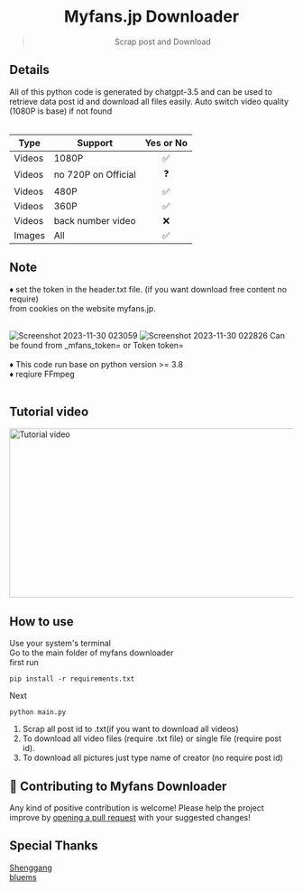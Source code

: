 <h1 align="center">Myfans.jp Downloader</h1>
<blockquote><p align="center">Scrap post and Download</p></blockquote>
<h2>Details</h2>
All of this python code is generated by chatgpt-3.5 and can be used to retrieve data post id and download all files easily.
Auto switch video quality (1080P is base) if not found</br></br>

|Type| Support         | Yes or No |
|-| --------------- |:-----:|
|Videos| 1080P           | ✅    |
|Videos| no 720P on Official| ❓ |
|Videos| 480P            | ✅    |
|Videos| 360P            | ✅    |
|Videos| back number video            | ❌    |
|Images| All          | ✅    |
<h2>Note</h2>
♦️ set the token in the header.txt file. (if you want download free content no require)</br>
from cookies on the website myfans.jp.</br></br>

![Screenshot 2023-11-30 023059](https://github.com/FudgeRK/MyfansVideoDownload/assets/30218389/d1beaf05-bdd7-4ee9-8799-fa7590fce79a)
![Screenshot 2023-11-30 022826](https://github.com/FudgeRK/MyfansVideoDownload/assets/30218389/04357ec0-b076-4372-8dd1-31f2b9602901)
Can be found from _mfans_token= or Token token=</br></br>
♦️ This code run base on python version >= 3.8</br>
♦️ reqiure FFmpeg</br></br>

<h2>Tutorial video</h2>

<a href="https://vimeo.com/990745787" target="_blank"><img src="https://i.vimeocdn.com/video/1906551049-edd0aa942beaa0f83af9e3c04e3aba98d51253b81bf837967309ec1fb7cac618-d?mw=900&q=85" 
alt="Tutorial video" width="600" height="300" /></a>


<h2>How to use</h2>
Use your system's terminal</br>
Go to the main folder of myfans downloader</br>
first run

```
pip install -r requirements.txt
```
Next
```
python main.py
```
1. Scrap all post id to .txt(if you want to download all videos)</br>
2. To download all video files (require .txt file)
or single file (require post id).</br>
3. To download all pictures just type name of creator (no require post id)
   
<h2>🤝 Contributing to Myfans Downloader</h2>
Any kind of positive contribution is welcome! Please help the project improve by <a href="https://github.com/FudgeRK/MyfansDownloader/pulls" target="_self">opening a pull request</a> with your suggested changes!

<h2>Special Thanks</h2>
<a href="https://github.com/Shenggang" target="_self">Shenggang</a></br>
<a href="https://github.com/bluems" target="_self">bluems</a>
